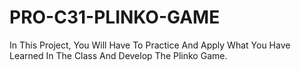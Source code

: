 # PRO-C31-PLINKO-GAME
In This Project, You Will Have To Practice And Apply What You Have Learned In The Class And Develop The Plinko Game.
